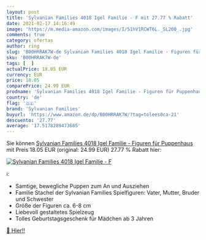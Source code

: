 ```yaml
---
layout: post
title: 'Sylvanian Families 4018 Igel Familie - F mit 27.77 % Rabatt'
date: 2021-02-17 14:16:49
image: 'https://m.media-amazon.com/images/I/51hV1RCWT6L._SL200_.jpg'
comments: true
category: ofertas
author: ring
slug: 'B00HRRAK7W-de Sylvanian Families 4018 Igel Familie - Figuren für Puppenhaus'
sku: 'B00HRRAK7W-de'
tags: [  ]
actualPrice: 18.05 EUR
currency: EUR
price: 18.05
comparePrice: 24.99 EUR
prodname: 'Sylvanian Families 4018 Igel Familie - Figuren für Puppenhaus'
country: 'de'
flag: '🇩🇪'
brand: 'Sylvanian Families'
buyurl: 'https://www.amazon.de/dp/B00HRRAK7W/?tag=tolees0ca-21'
descuento: '27.77'
average: '17.5178289473685'
---
```


Sie können [Sylvanian Families 4018 Igel Familie - Figuren für Puppenhaus](https://www.amazon.de/dp/B00HRRAK7W/?tag=tolees0ca-21) mit Preis 18.05 EUR (original: 24.99 EUR) 27.77 % Rabatt hier:

[![Sylvanian Families 4018 Igel Familie - F](https://m.media-amazon.com/images/I/51hV1RCWT6L._SL200_.jpg)](https://www.amazon.de/dp/B00HRRAK7W/?tag=tolees0ca-21)

ℹ️:

- Samtige, bewegliche Puppen zum An und Ausziehen
- Familie Stachel der Sylvanian Families Spielfiguren: Vater, Mutter, Bruder und Schwester
- Größe der Figuren ca. 6-8 cm
- Liebevoll gestaltetes Spielzeug
- Tolles Geburtstagsgeschenk für Mädchen ab 3 Jahren

[🛒 Hier!!](https://www.amazon.de/dp/B00HRRAK7W/?tag=tolees0ca-21)
